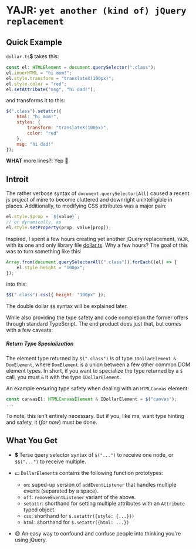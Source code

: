 # YAJR: `yet another (kind of) jQuery replacement`

## Quick Example

`dollar.ts`💲 takes this:

```js
const el: HTMLElement = document.querySelector(".class");
el.innerHTML = "hi mom!";
el.style.transform = "translateX(100px)";
el.style.color = "red";
el.setAttribute("msg", "hi dad!");
```

and transforms it to this:

```js
$(".class").setattr({
    html: "hi mom!",
    styles: {
        transform: "translateX(100px)",
        color: "red"
    },
    msg: "hi dad!"
});
```

**WHAT** more lines?! Yep 🤑

## Introit

The rather verbose syntax of `document.querySelector[All]` caused a recent js project of mine to become cluttered and downright unintelligible in places. Additionally, to modifying CSS attributes was a major pain:

```js
el.style.$prop = `${value}`;
// or dynamically, as
el.style.setProperty(prop, value[prop]);
```

Inspired, I spent a few hours creating yet another jQuery replacement, `YAJR`, with its one and only library file [dollar.ts](src/dollar.ts). Why a few hours? The goal of this was to turn something like this:

```js
Array.from(document.querySelectorAll(".class")).forEach((el) => {
    el.style.height = "100px";
});
```

into this:

```js
$$(".class").css({ height: "100px" });
```

The double dollar `$$` syntax will be explained later.

While also providing the type safety and code completion the former offers through standard TypeScript. The end product does just that, but comes with a few caveats:

##### Return Type Specialization

The element type returned by `$(".class")` is of type `IDollarElement & DomElement`, where `DomElement` is a union between a few other common DOM element types. In short, if you want to specialize the type returned by a `$` call, you must `&` it with the type `IDollarElement`.

An example ensuring type safety when dealing with an `HTMLCanvas` element:

```js
const canvasEl: HTMLCanvasElement & IDollarElement = $("canvas");
...
```

To note, this isn't entirely necessary. But if you, like me, want type hinting and safety, it (_for now_) must be done.

## What You Get

-   💲 Terse query selector syntax of `$("...")` to receive one node, or `$$("...")` to receive multiple.

-   💵 `DollarElement`s contains the following function prototypes:

    -   `on`: suped-up version of `addEventListener` that handles multiple events (separated by a space).
    -   `off`: `removeEventListener` variant of the above.
    -   `setattr`: shorthand for setting multiple attributes with an `Attribute` typed object.
    -   `css`: shorthand for `$.setattr({style: {...}})`
    -   `html`: shorthand for `$.setattr({html: ...})`

-   😄 An easy way to confound and confuse people into thinking you're using jQuery.
